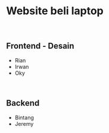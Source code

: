 # Website beli laptop

<br>

## Frontend - Desain
<ul>
  <li>Rian</li>
  <li>Irwan</li>
  <li>Oky</li>
</ul>

<br>

## Backend
<ul>
  <li>Bintang</li>
  <li>Jeremy</li>
</ul>
